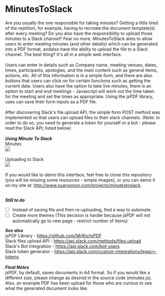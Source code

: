 # MinutesToSlack
Are you usually the one responsible for taking minutes? Getting a little tired of the reptition, for example, having to recreate the document template(s) after every meeting? Do you also have the responsibility to upload those minutes to a Slack channel? Fear no more. MinutesToSlack aims to allow users to enter meeting minutes (and other details) which can be generated into a PDF format, andalso have the ability to upload the file to a Slack channel. The best thing? It's all in a simple web interface.
<br />
<br />
Users can enter in details such as Company name, meeting venues, dates, times, participants, apologies, and the main content such as general items, actions, etc. All of this information is in a simple form, and there are also buttons that users can click on for certain functions such as getting the current date. Users also have the option to take live minutes, there is an option to start and end meetings - Javascript will work out the time taken for the meeting and set the times as appropriate. Using the jsPDF library, uses can save their form inputs as a PDF file.
<br/><br/>
After discovering Slack's file.upload API, the simple form POST method was implemented so that users can upload files to their slack channels. (Note: in order to do so, you need to generate a token for yourself or a bot - please read the Slack API; listed below)
<br />
<br />
***Using Minute To Slack***<br/>
Minutes<br/>
<img src="http://i.imgur.com/DdPcbdU.png"/>
<br/><br/>
Uploading to Slack<br/>
<img src="http://i.imgur.com/tfrL4O5.png"/>
<br/><br/>
If you would like to demo this interface, feel free to clone this repository (you will be missing some resources - simple images), or you can demo it on my site at: <a>http://www.xuansonon.com/projects/minutestoslack</a>.
<br/><br/>

***Still to do***
- [ ] Instead of saving file and then re-uploading, find a way to automate.
- [ ] Create more themes (This decision is harder because jsPDF will not automatically go to new page - restrict number of Items)

***See also***<br/>
jsPDF Library - <a>https://github.com/MrRio/jsPDF</a><br/>
Slack files.upload API - <a>https://api.slack.com/methods/files.upload</a><br/>
Slack's Bot Integration - <a>https://api.slack.com/bot-users</a><br/>
Slack token generator - <a>https://api.slack.com/custom-integrations/legacy-tokens</a><br/>
<br/>
***Final Notes***<br/>
jsPDF, by default, saves documents in A4 format. So if you would like a different size, please change as desired in the source code (minutes.js). Also, an example PDF has been upload for those who are curious to see what the generated document looks like.
